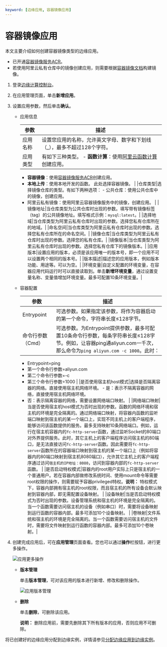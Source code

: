 ```yaml
---
keyword: [边缘应用, 容器镜像应用]
---
```


# 容器镜像应用

本文主要介绍如何创建容器镜像类型的边缘应用。

-   已开通[容器镜像服务ACR]()。
-   若使用阿里云私有仓库中的镜像创建应用，则需要根据[容器镜像文档]()构建镜像。

1.  登录[边缘计算控制台](https://iot.console.aliyun.com/le/instance/list)。

2.  在应用管理页面，单击**新增应用**。

3.  设置应用参数，然后单击**确认**。

    -   应用信息

        |参数|描述|
        |--|--|
        |应用名称|设置您应用的名称，允许英文字母、数字和下划线（\_），最多不超过128个字符。|
        |应用类型|有如下三种类型。        -   **函数计算**：使用[阿里云函数计算]()创建应用。
        -   **容器镜像**：使用[容器镜像服务ACR]()创建应用。
        -   **本地上传**：使用本地开发的函数。
此处选择容器镜像。 |
        |仓库类型|选择镜像仓库的类型。有如下两种选项：        -   公共仓库：使用公共仓库中的镜像，创建应用。
        -   阿里云私有镜像：使用阿里云容器镜像服务中的镜像，创建应用。 |
        |镜像地址|当仓库类型为公共仓库时出现的参数。填写带有镜像标签（tag）的公共镜像地址。填写格式示例：`mysql:latest`。|
        |选择地域|当仓库类型为阿里云私有仓库时出现的参数。选择您私有仓库所在的地域。|
        |命名空间|当仓库类型为阿里云私有仓库时出现的参数。选择您私有仓库所在的命名空间。|
        |镜像仓库|当仓库类型为阿里云私有仓库时出现的参数。选择您的私有仓库。|
        |镜像版本|当仓库类型为阿里云私有仓库时出现的参数。选择您私有仓库下的镜像版本。|
        |应用版本|设置应用的版本，必须是该应用唯一的版本号，即一个应用不可以设置两个相同的版本号。|
        |版本描述|描述您的应用版本，例如版本功能、用途等。可以为空。|
        |环境变量|自定义配置的环境变量，在容器应用代码运行时可以直接读取到。单击**新增环境变量**，通过设置变量名称、变量值增加环境变量。最多可配置10条环境变量。|

    -   容器配置

        |参数|描述|
        |--|--|
        |Entrypoint|可选参数。如果指定该参数，将作为容器启动的第一个命令，字符串长度≤128字节。|
        |命令行参数（Cmd）|可选参数。为Entrypoint提供参数，最多可配置10条命令行参数，每条字符串长度≤128字节。例如，让容器ping通aliyun.com一千次，那么命令为`ping aliyun.com -c 1000`。此时：

        -   Entrypoint=ping
        -   第一个命令行参数=aliyun.com
        -   第二个命令行参数=-c
        -   第三个命令行参数=1000 |
        |是否使用宿主机host模式|选择是否隔离容器的网络。直接使用宿主机网络环境。        -   是：表示不隔离容器的网络，直接使用宿主机网络环境。
        -   否：表示隔离容器的网络，需要设置网络端口映射。 |
        |网络端口映射|当是否使用宿主机host模式为否时出现的参数。函数的网络环境和宿主机的环境是完全隔离的。通过网络端口映射，将容器内函数的监听端口映射到宿主机的某一个端口上，实现不同主机上的客户端程序，能够访问该函数提供的服务。最多支持映射10条网络端口。例如，运行在宿主机容器内的`fc-http-server`函数，通过监听Socket的80端口对外界提供服务。此时，其它主机上的客户端程序访问宿主机的80端口，是无法直接访问`fc-http-server`函数。因此需要将`fc-http-server`函数所在的容器端口映射到宿主机的某一个端口上（例如将容器内的80端口映射到宿主机8080端口），允许其它主机上的客户端程序通过访问`宿主机的IP地址：8080`，访问到容器内部的`fc-http-server`函数。 |
        |是否启动特权模式|容器内的root用户实际上只是宿主机的一个普通用户。若在容器内部做修改系统时间、使用mount命令等需要root权限的操作，则需要赋予容器privileged特权。**说明：** 特权模式下，容器内部拥有宿主机的root权限，而且宿主机的所有设备会默认映射到容器内部，即无需配置设备映射。 |
        |设备映射|当是否启动特权模式为否时出现的参数。设备管理系统和宿主机的环境是完全隔离的。当一个函数需要访问宿主机的设备（例如串口）时，需要将设备映射到运行函数的容器内部。最多可添加10个设备映射。 |
        |卷映射|文件系统和宿主机的环境是完全隔离的。当一个函数需要访问宿主机的文件时，需要将文件映射到运行函数的容器内部。最多可添加10个卷映射。|

4.  创建完成应用后，可在**应用管理**页面查看。您也可以通过**操作**栏按钮，进行更多操作。

    ![应用更多操作](https://static-aliyun-doc.oss-accelerate.aliyuncs.com/assets/img/zh-CN/8738420061/p65548.png)

    -   **版本管理**

        单击**版本管理**，可对该应用的版本进行新增、修改和删除操作。

        ![应用版本管理](https://static-aliyun-doc.oss-accelerate.aliyuncs.com/assets/img/zh-CN/4349784951/p65550.png)

    -   **删除**

        单击**删除**，可删除该应用。

        **说明：** 删除应用前，需要先删除其下所有版本的应用，否则应用不可删除。


将已创建好的边缘应用分配到边缘实例，详情请参见[分配边缘应用到边缘实例](/intl.zh-CN/物联网边缘计算/用户指南/边缘应用/分配边缘应用到边缘实例.md)。

